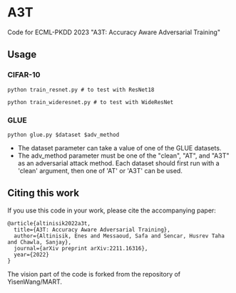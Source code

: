 # A3T
Code for ECML-PKDD 2023 "A3T: Accuracy Aware Adversarial Training"

## Usage
### CIFAR-10

```
python train_resnet.py # to test with ResNet18
```
```
python train_wideresnet.py # to test with WideResNet
```

### GLUE 

```
python glue.py $dataset $adv_method
```
- The dataset parameter can take a value of one of the GLUE datasets. 
- The adv_method parameter must be one of the "clean", "AT", and "A3T" as an adversarial attack method.
Each dataset should first run with a 'clean' argument, then one of 'AT' or 'A3T' can be used.

## Citing this work
If you use this code in your work, please cite the accompanying paper:

```
@article{altinisik2022a3t,
  title={A3T: Accuracy Aware Adversarial Training},
  author={Altinisik, Enes and Messaoud, Safa and Sencar, Husrev Taha and Chawla, Sanjay},
  journal={arXiv preprint arXiv:2211.16316},
  year={2022}
}
```
The vision part of the code is forked from the repository of YisenWang/MART.